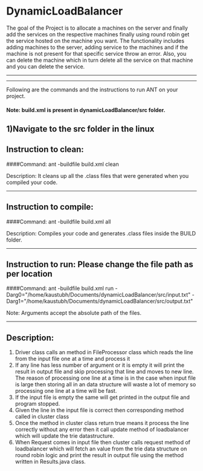 # DynamicLoadBalancer
The goal of the Project is to allocate a machines on the server and finally add the services on the respective machines finally using round robin get the service hosted on the machine you want. The functionality includes adding machines to the server, adding service to the machines and if the machine is not present for that specific service throw an error. Also, you can delete the machine which in turn delete all the service on that machine and you can delete the service.

-----------------------------------------------------------------------
-----------------------------------------------------------------------
Following are the commands and the instructions to run ANT on your project.
#### Note: build.xml is present in dynamicLoadBalancer/src folder.

1)Navigate to the src folder in the linux
-----------------------------------------------------------------------
## Instruction to clean:

####Command: ant -buildfile build.xml clean

Description: It cleans up all the .class files that were generated when you
compiled your code.

-----------------------------------------------------------------------
## Instruction to compile:

####Command: ant -buildfile build.xml all

Description: Compiles your code and generates .class files inside the BUILD folder.

-----------------------------------------------------------------------
## Instruction to run: Please change the file path as per location

####Command: ant -buildfile build.xml run -Darg0="/home/kaustubh/Documents/dynamicLoadBalancer/src/input.txt" -Darg1="/home/kaustubh/Documents/dynamicLoadBalancer/src/output.txt"

Note: Arguments accept the absolute path of the files.

-----------------------------------------------------------------------
## Description:
1) Driver class calls an method in FileProcessor class which reads the line from the input file one at a time and process it
2) If any line has less number of argument or it is empty it will print the result in output file and skip processing that line and moves to new line. The reason of processing one line at a time is in the case when input file is large then storing all in an data structure will waste a lot of memory so processing one line at a time will be fast.
3) If the input file is empty the same will get printed in the output file and program stopped.
4) Given the line in the input file is correct then corresponding method called in cluster class
5) Once the method in cluster class return true means it process the line correctly without any error then it call update method of loadbalancer which will update the trie datastructure.
6) When Request comes in input file then cluster calls request method of loadbalancer which will fetch an value from the trie data structure on round robin logic and print the result in output file using the method written in Results.java class.


